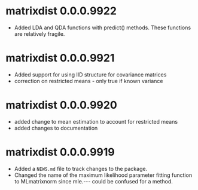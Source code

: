 # matrixdist 0.0.0.9922
 
* Added LDA and QDA functions with predict() methods. These functions
  are relatively fragile.

# matrixdist 0.0.0.9921

* Added support for using IID structure for covariance matrices
* correction on restricted means - only true if known variance

# matrixdist 0.0.0.9920

* added change to mean estimation to account for restricted means
* added changes to documentation


# matrixdist 0.0.0.9919

* Added a `NEWS.md` file to track changes to the package.
* Changed the name of the maximum likelihood parameter fitting function to MLmatrixnorm since mle.--- could be confused for a method.



